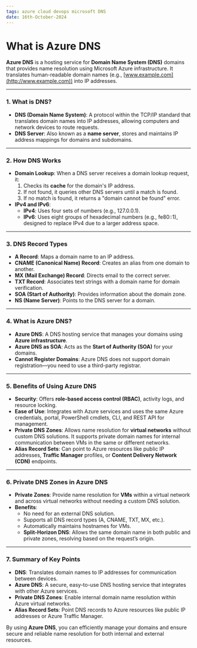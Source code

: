```yaml
---
tags: azure cloud devops microsoft DNS
date: 16th-October-2024
---
```


# What is Azure DNS

**Azure DNS** is a hosting service for **Domain Name System (DNS)** domains that provides name resolution using Microsoft Azure infrastructure. It translates human-readable domain names (e.g., [www.example.com](http://www.example.com)) into IP addresses.

---

### **1. What is DNS?**

- **DNS (Domain Name System)**: A protocol within the TCP/IP standard that translates domain names into IP addresses, allowing computers and network devices to route requests.
- **DNS Server**: Also known as a **name server**, stores and maintains IP address mappings for domains and subdomains.

---

### **2. How DNS Works**

- **Domain Lookup**: When a DNS server receives a domain lookup request, it:
    1. Checks its **cache** for the domain's IP address.
    2. If not found, it queries other DNS servers until a match is found.
    3. If no match is found, it returns a "domain cannot be found" error.
- **IPv4 and IPv6**:
    - **IPv4**: Uses four sets of numbers (e.g., 127.0.0.1).
    - **IPv6**: Uses eight groups of hexadecimal numbers (e.g., fe80::1), designed to replace IPv4 due to a larger address space.

---

### **3. DNS Record Types**

- **A Record**: Maps a domain name to an IP address.
- **CNAME (Canonical Name) Record**: Creates an alias from one domain to another.
- **MX (Mail Exchange) Record**: Directs email to the correct server.
- **TXT Record**: Associates text strings with a domain name for domain verification.
- **SOA (Start of Authority)**: Provides information about the domain zone.
- **NS (Name Server)**: Points to the DNS server for a domain.

---

### **4. What is Azure DNS?**

- **Azure DNS**: A DNS hosting service that manages your domains using **Azure infrastructure**.
- **Azure DNS as SOA**: Acts as the **Start of Authority (SOA)** for your domains.
- **Cannot Register Domains**: Azure DNS does not support domain registration—you need to use a third-party registrar.

---

### **5. Benefits of Using Azure DNS**

- **Security**: Offers **role-based access control (RBAC)**, activity logs, and resource locking.
- **Ease of Use**: Integrates with Azure services and uses the same Azure credentials, portal, PowerShell cmdlets, CLI, and REST API for management.
- **Private DNS Zones**: Allows name resolution for **virtual networks** without custom DNS solutions. It supports private domain names for internal communication between VMs in the same or different networks.
- **Alias Record Sets**: Can point to Azure resources like public IP addresses, **Traffic Manager** profiles, or **Content Delivery Network (CDN)** endpoints.

---

### **6. Private DNS Zones in Azure DNS**

- **Private Zones**: Provide name resolution for **VMs** within a virtual network and across virtual networks without needing a custom DNS solution.
- **Benefits**:
    - No need for an external DNS solution.
    - Supports all DNS record types (A, CNAME, TXT, MX, etc.).
    - Automatically maintains hostnames for VMs.
    - **Split-Horizon DNS**: Allows the same domain name in both public and private zones, resolving based on the request’s origin.

---

### **7. Summary of Key Points**

- **DNS**: Translates domain names to IP addresses for communication between devices.
- **Azure DNS**: A secure, easy-to-use DNS hosting service that integrates with other Azure services.
- **Private DNS Zones**: Enable internal domain name resolution within Azure virtual networks.
- **Alias Record Sets**: Point DNS records to Azure resources like public IP addresses or Azure Traffic Manager.

By using **Azure DNS**, you can efficiently manage your domains and ensure secure and reliable name resolution for both internal and external resources.